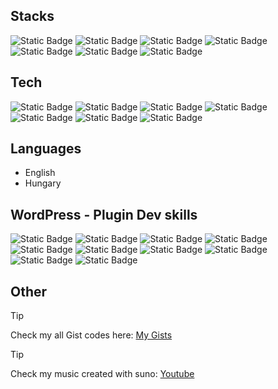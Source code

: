 ## Stacks

![Static Badge](https://img.shields.io/badge/php-skill?style=for-the-badge&logo=php&logoColor=white&color=%23777BB4)
![Static Badge](https://img.shields.io/badge/css-skill?style=for-the-badge&logo=css3&logoColor=white&color=%231572B6)
![Static Badge](https://img.shields.io/badge/html-skill?style=for-the-badge&logo=html5&logoColor=white&color=%23E34F26)
![Static Badge](https://img.shields.io/badge/javascript-skill?style=for-the-badge&logo=javascript&logoColor=white&color=%23F7DF1E)
![Static Badge](https://img.shields.io/badge/jquery-skill?style=for-the-badge&logo=jquery&logoColor=white&color=%230769AD)
![Static Badge](https://img.shields.io/badge/python-skill?style=for-the-badge&logo=python&logoColor=white&color=%233776AB)
![Static Badge](https://img.shields.io/badge/webgl-skill?style=for-the-badge&logo=webgl&logoColor=white&color=%23990000)

## Tech

![Static Badge](https://img.shields.io/badge/WordPress-tech?style=plastic&logo=wordpress&logoColor=white&color=%2321759B)
![Static Badge](https://img.shields.io/badge/Unity-tech?style=plastic&logo=unity&logoColor=white&labelColor=%23212121&color=%23212121)
![Static Badge](https://img.shields.io/badge/Woo-tech?style=plastic&logo=woo&logoColor=white&labelColor=%2396588A&color=%2396588A)
![Static Badge](https://img.shields.io/badge/Discord-tech?style=plastic&logo=discord&logoColor=white&labelColor=%235865F2&color=%235865F2)
![Static Badge](https://img.shields.io/badge/Github-tech?style=plastic&logo=github&logoColor=white&labelColor=%23181717&color=%23181717)
![Static Badge](https://img.shields.io/badge/OpenAI-tech?style=plastic&logo=openai&logoColor=white&labelColor=%23412991&color=%23412991)
![Static Badge](https://img.shields.io/badge/Suno-tech?style=plastic&logo=suno&logoColor=white&labelColor=%23000000&color=%23000000)

## Languages

* English
* Hungary

## WordPress - Plugin Dev skills

![Static Badge](https://img.shields.io/badge/CrocoBlock-pskills?style=flat&logoColor=white&color=%230dc167)
![Static Badge](https://img.shields.io/badge/JetFormBuilder-pskills?style=flat&logoColor=white&color=%234272f9)
![Static Badge](https://img.shields.io/badge/Fluent-pskills?style=flat&logoColor=white&color=%237742e6)
![Static Badge](https://img.shields.io/badge/Woo-pskills?style=flat&logoColor=white&color=%237f54b3)
![Static Badge](https://img.shields.io/badge/WooSubscriptions-pskills?style=flat&logoColor=white&color=%237f54b3)
![Static Badge](https://img.shields.io/badge/WooMembership-pskills?style=flat&logoColor=white&color=%237f54b3)
![Static Badge](https://img.shields.io/badge/Elementor-pskills?style=flat&logoColor=white&color=%23ff7be5)
![Static Badge](https://img.shields.io/badge/LearnDash-pskills?style=flat&logoColor=white&color=%23235af3)
![Static Badge](https://img.shields.io/badge/TutorLMS-pskills?style=flat&logoColor=white&color=%230049f8)
![Static Badge](https://img.shields.io/badge/WPRocket-pskills?style=flat&logoColor=white&color=%23f56f46)

## Other

> [!TIP]
> Check my all Gist codes here: [My Gists](https://gist.github.com/Lonsdale201)

> [!TIP]
> Check my music created with suno: [Youtube](https://www.youtube.com/@verseaizen%C3%A9k)
